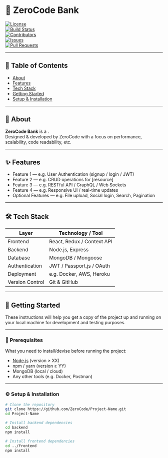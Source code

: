 # 📂 ZeroCode Bank

[![License](https://img.shields.io/github/license/ZeroCode/Project-Name)](LICENSE)  
[![Build Status](https://img.shields.io/github/actions/workflow/status/ZeroCode/Project-Name/ci.yml)](https://github.com/ZeroCode/Project-Name/actions)  
[![Contributors](https://img.shields.io/github/contributors/ZeroCode/Project-Name)](https://github.com/ZeroCode/Project-Name/graphs/contributors)  
[![Issues](https://img.shields.io/github/issues/ZeroCode/Project-Name)](https://github.com/ZeroCode/Project-Name/issues)  
[![Pull Requests](https://img.shields.io/github/issues-pr/ZeroCode/Project-Name)](https://github.com/ZeroCode/Project-Name/pulls)  

---

## 🚀 Table of Contents

- [About](#-about)  
- [Features](#-features)  
- [Tech Stack](#-tech-stack)  
- [Getting Started](#-getting-started)  
- [Setup & Installation](#-setup--installation) 

---

## 🧐 About

**ZeroCode Bank** is a .  
Designed & developed by ZeroCode with a focus on performance, scalability, code readability, etc.  

---

## ✨ Features

- Feature 1 — e.g. User Authentication (signup / login / JWT)  
- Feature 2 — e.g. CRUD operations for [resource]  
- Feature 3 — e.g. RESTful API / GraphQL / Web Sockets  
- Feature 4 — e.g. Responsive UI / real-time updates  
- Optional Features — e.g. File upload, Social login, Search, Pagination  

---

## 🛠 Tech Stack

| Layer        | Technology / Tool         |
|---------------|----------------------------|
| Frontend      | React, Redux / Context API |
| Backend       | Node.js, Express          |
| Database      | MongoDB / Mongoose        |
| Authentication| JWT / Passport.js / OAuth |
| Deployment    | e.g. Docker, AWS, Heroku   |
| Version Control| Git & GitHub             |

---

## 🚀 Getting Started

These instructions will help you get a copy of the project up and running on your local machine for development and testing purposes.

---

### 🔧 Prerequisites

What you need to install/devise before running the project:

- [Node.js](https://nodejs.org/en/) (version ≥ XX)  
- npm / yarn (version ≥ YY)  
- MongoDB (local / cloud)  
- Any other tools (e.g. Docker, Postman)

---

### ⚙ Setup & Installation

```bash
# Clone the repository
git clone https://github.com/ZeroCode/Project-Name.git
cd Project-Name

# Install backend dependencies
cd backend
npm install

# Install frontend dependencies
cd ../frontend
npm install
